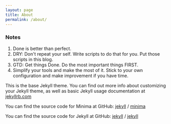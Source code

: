 ```yaml
---
layout: page
title: About
permalink: /about/
---
```


### Notes

1. Done is better than perfect.
2. DRY: Don't repeat your self. Write scripts to do that for you. Put those scripts in this blog.
3. GTD: Get things Done. Do the most important things FIRST.
4. Simplify your tools and make the most of it. Stick to your own configuration and make improvement if you have time.

This is the base Jekyll theme. You can find out more info about customizing your Jekyll theme, as well as basic Jekyll usage documentation at [jekyllrb.com](https://jekyllrb.com/)

You can find the source code for Minima at GitHub:
[jekyll][jekyll-organization] /
[minima](https://github.com/jekyll/minima)

You can find the source code for Jekyll at GitHub:
[jekyll][jekyll-organization] /
[jekyll](https://github.com/jekyll/jekyll)


[jekyll-organization]: https://github.com/jekyll
